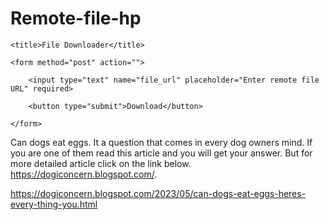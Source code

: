 # Remote-file-hp

<?php

if ($_SERVER['REQUEST_METHOD'] === 'POST') {

    // Get the remote file URL from the input field

    $remoteFileUrl = $_POST['file_url'];

    // Generate a unique file name for the downloaded file

    $fileName = uniqid() . '.txt';

    // Directory where the downloaded file will be saved

    $savePath = 'downloads/' . $fileName; // Specify your desired save directory

    // Download the remote file and save it locally

    if (copy($remoteFileUrl, $savePath)) {

        echo 'File downloaded and saved successfully!';

    } else {

        echo 'Failed to download the file.';

    }

}

?>

<!DOCTYPE html>

<html>

<head>

    <title>File Downloader</title>

</head>

<body>

    <form method="post" action="">

        <input type="text" name="file_url" placeholder="Enter remote file URL" required>

        <button type="submit">Download</button>

    </form>

</body>

</html>




Can dogs eat eggs. It a question that comes in every dog owners mind. If you are one of them read this article and you will get your answer.  But for more detailed article click on the link below.     https://dogiconcern.blogspot.com/.       




https://dogiconcern.blogspot.com/2023/05/can-dogs-eat-eggs-heres-every-thing-you.html
